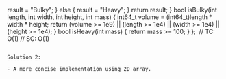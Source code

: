 result = "Bulky";
} else {
result = "Heavy";
}
return result;
}
bool isBulky(int length, int width, int height, int mass) {
int64_t volume = (int64_t)length * width * height;
return (volume >= 1e9) || (length >= 1e4) || (width >= 1e4) || (height >= 1e4);
}
bool isHeavy(int mass) {
return mass >= 100;
}
};
​
// TC: O(1)
// SC: O(1)
```
​
Solution 2:
​
- A more concise implementation using 2D array.